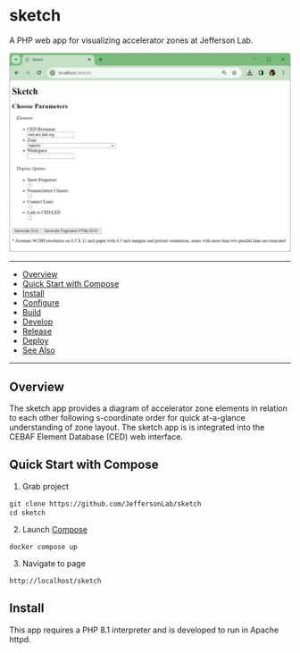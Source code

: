 # sketch
A PHP web app for visualizing accelerator zones at Jefferson Lab.

![Screenshot](https://github.com/JeffersonLab/sketch/raw/main/Screenshot.png?raw=true "Screenshot")

---
- [Overview](https://github.com/JeffersonLab/sketch#overview)
- [Quick Start with Compose](https://github.com/JeffersonLab/sketch#quick-start-with-compose)
- [Install](https://github.com/JeffersonLab/sketch#install)
- [Configure](https://github.com/JeffersonLab/sketch#configure)
- [Build](https://github.com/JeffersonLab/sketch#build)
- [Develop](https://github.com/JeffersonLab/sketch#develop)
- [Release](https://github.com/JeffersonLab/sketch#release)
- [Deploy](https://github.com/JeffersonLab/sketch#deploy)
- [See Also](https://github.com/JeffersonLab/sketch#see-also)   
---

## Overview
The sketch app provides a diagram of accelerator zone elements in relation to each other following s-coordinate order for quick at-a-glance understanding of zone layout.   The sketch app is is integrated into the CEBAF Element Database (CED) web interface.

## Quick Start with Compose
1. Grab project
```
git clone https://github.com/JeffersonLab/sketch
cd sketch
```
2. Launch [Compose](https://github.com/docker/compose)
```
docker compose up
```
3. Navigate to page
```
http://localhost/sketch
```

## Install
This app requires a PHP 8.1 interpreter and is developed to run in Apache httpd.
